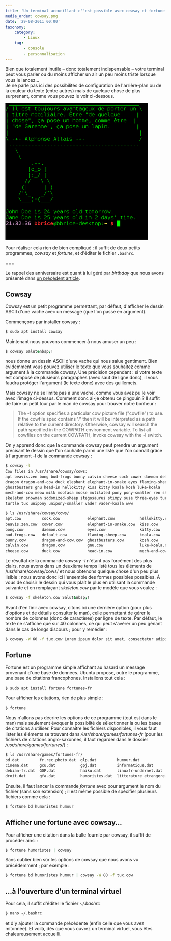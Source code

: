 ```yaml
---
title: 'Un terminal accueillant c''est possible avec cowsay et fortune'
media_order: cowsay.png
date: '29-08-2011 00:00'
taxonomy:
    category:
        - Linux
    tag:
        - console
        - personnalisation
---
```


Bien que totalement inutile – donc totalement indispensable – votre terminal peut vous parler ou du moins afficher un air un peu moins triste lorsque vous le lancez...     
Je ne parle pas ici des possibilités de configuration de l'arrière-plan ou de la couleur du texte (entre autres) mais de quelque chose de plus surprenant, comme vous pouvez le voir ci-dessous.

![Capture d'écran de Cowsay](cowsay.png)

Pour réaliser cela rien de bien compliqué : il suffit de deux petits programmes, _cowsay_ et _fortune_, et d'éditer le fichier `.bashrc`.

===

Le rappel des anniversaire est quant à lui géré par _birthday_ que nous avons présenté dans [un précédent article](/blog/birthday-ne-manquez-plus-danniversaires).

## Cowsay

Cowsay est un petit programme permettant, par défaut, d'afficher le dessin ASCII d'une vache avec un message (que l'on passe en argument).

Commençons par installer cowsay&nbsp;:

```bash
$ sudo apt install cowsay
```

Maintenant nous pouvons commencer à nous amuser un peu&nbsp;:

```bash
$ cowsay Salut&nbsp;!
```

nous donne un dessin ASCII d'une vache qui nous salue gentiment. Bien évidemment vous pouvez utiliser le texte que vous souhaitez comme argument à la commande cowsay. Une précision cependant&nbsp;: si votre texte est composé de plusieurs paragraphes (avec saut de ligne donc), il vous faudra protéger l'argument (le texte donc) avec des guillemets.

Mais cowsay ne se limite pas à une vache, comme vous avez pu le voir avec l'image ci-dessus. Comment donc ai-je obtenu ce pingouin ? Il suffit de faire un petit tour par le man de cowsay pour trouver notre bonheur&nbsp;:

>The -f option specifies a particular cow picture file ("cowfile") to use. If the cowfile spec contains '/' then it will be interpreted as a path relative to the current directory. Otherwise, cowsay will search the path specified in the COWPATH environment variable. To list all cowfiles on the current COWPATH, invoke cowsay with the -l switch.

On y apprend donc que la commande cowsay peut prendre un argument précisant le dessin que l'on souhaite parmi une liste que l'on connaît grâce à l'argument -l de la commande cowsay&nbsp;:   

```bash
$ cowsay -l
Cow files in /usr/share/cowsay/cows:
apt beavis.zen bong bud-frogs bunny calvin cheese cock cower daemon default
dragon dragon-and-cow duck elephant elephant-in-snake eyes flaming-sheep
ghostbusters gnu head-in hellokitty kiss kitty koala kosh luke-koala
mech-and-cow meow milk moofasa moose mutilated pony pony-smaller ren sheep
skeleton snowman sodomized-sheep stegosaurus stimpy suse three-eyes turkey
turtle tux unipony unipony-smaller vader vader-koala www
```

```bash
$ ls /usr/share/cowsay/cows/
apt.cow         cock.cow            elephant.cow           hellokitty.cow    meow.cow          ren.cow              suse.cow             vader.cow
beavis.zen.cow  cower.cow           elephant-in-snake.cow  kiss.cow          milk.cow          sheep.cow            three-eyes.cow       vader-koala.cow
bong.cow        daemon.cow          eyes.cow               kitty.cow         moofasa.cow       skeleton.cow         turkey.cow           www.cow
bud-frogs.cow   default.cow         flaming-sheep.cow      koala.cow         moose.cow         snowman.cow          turtle.cow
bunny.cow       dragon-and-cow.cow  ghostbusters.cow       kosh.cow          mutilated.cow     sodomized-sheep.cow  tux.cow
calvin.cow      dragon.cow          gnu.cow                luke-koala.cow    pony.cow          stegosaurus.cow      unipony.cow
cheese.cow      duck.cow            head-in.cow            mech-and-cow.cow  pony-smaller.cow  stimpy.cow           unipony-smaller.cow
```

Le résultat de la commande _cowsay -l_ n'étant pas forcément des plus clairs, nous avons dans un deuxième temps listé tous les éléments de /usr/share/cowsay/cows/ et nous obtenons quelque chose d'un peu plus lisible : nous avons donc ici l'ensemble des formes possibles possibles. À vous de choisir le dessin qui vous plaît le plus en utilisant la commande suivante et en remplaçant _skeleton.cow_ par le modèle que vous voulez&nbsp;:

```bash
$ cowsay -f skeleton.cow Salut&nbsp;!
```

Avant d'en finir avec cowsay, citons ici une dernière option (pour plus d'options et de détails consulter le man), celle permettant de gérer le nombre de colonnes (donc de caractères) par ligne de texte. Par défaut, le texte ne s'affiche que sur 40 colonnes, ce qui peut s'avérer un peu gênant dans le cas de longs discours&nbsp;; pour y remédier&nbsp;:

```bash
$ cowsay -W 60 -f tux.cow Lorem ipsum dolor sit amet, consectetur adipiscing elit.
```

## Fortune

Fortune est un programme simple affichant au hasard un message provenant d'une base de données. Ubuntu propose, outre le programme, une base de citations francophones. Installons tout cela&nbsp;:

```bash
$ sudo apt install fortune fortunes-fr
```

Pour afficher les citations, rien de plus simple&nbsp;:

```bash
$ fortune
```

Nous n'allons pas décrire les options de ce programme (tout est dans le man) mais seulement évoquer la possiblité de sélectionner la ou les bases de citations à utiliser. Pour connaître les fichiers disponibles, il vous faut lister les éléments se trouvant dans _/usr/share/games/fortunes-fr_ (pour les fichiers de citations anglo-saxonnes, il faut regarder dans le dossier _/usr/share/games/fortunes/_)&nbsp;:

```bash
$ ls /usr/share/games/fortunes-fr/
bd.dat         fr.rec.photo.dat  glp.dat         humour.dat                 litterature_francaise.dat  mysoginie.dat      politique.dat  tolkien_fr.dat
cinema.dat     gcu.dat           gpj.dat         informatique.dat           mauriceetpatapon.dat       oulipo.dat         proverbes.dat  tribune-linuxfr.dat
debian-fr.dat  GDP.dat           haiku.dat       linuxfr-undernet.dat       multidesk2.dat             personnalites.dat  religion.dat
droit.dat      gfa.dat           humoristes.dat  litterature_etrangere.dat  multidesk.dat              philosophie.dat    sciences.dat
```

Ensuite, il faut lancer la commande _fortune_ avec pour argument le nom du fichier (sans son extension)&nbsp;; il est même possible de spécifier plusieurs fichiers comme cela&nbsp;:

```bash
$ fortune bd humoristes humour
```

## Afficher une fortune avec cowsay...

Pour afficher une citation dans la bulle fournie par cowsay, il suffit de procéder ainsi&nbsp;:

```bash
$ fortune humoristes | cowsay
```

Sans oublier bien sûr les options de cowsay que nous avons vu précédemment&nbsp;; par exemple&nbsp;:

```bash
$ fortune bd humoristes humour | cowsay -W 80 -f tux.cow
```

## …à l'ouverture d'un terminal virtuel

Pour cela, il suffit d'éditer le fichier _~/.bashrc_

```bash
$ nano ~/.bashrc
```

et d'y ajouter la commande précédente (enfin celle que vous avez mitonnée). Et voilà, dès que vous ouvrez un terminal virtuel, vous êtes chaleureusement accueilli.
